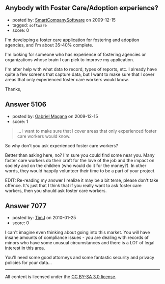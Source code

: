 ## Anybody with Foster Care/Adoption experience?

- posted by: [SmartCompanySoftware](https://stackexchange.com/users/-1/1629-smartcompanysoftware) on 2009-12-15
- tagged: `software`
- score: 0

I'm developing a foster care application for fostering and adoption agencies, and I'm about 35-40% complete.

I'm looking for someone who has experience of fostering agencies or organizations whose brain I can pick to improve my application.

I'm after help with what data to record, types of reports, etc. I already have quite a few screens that capture data, but I want to make sure that I cover areas that only experienced foster care workers would know.

Thanks,


## Answer 5106

- posted by: [Gabriel Magana](https://stackexchange.com/users/-1/1158-gabriel-magana) on 2009-12-15
- score: 1

> ... I want to make sure that I cover
> areas that only experienced foster
> care workers would know.

So why don't you ask experienced foster care workers?

Better than asking here, no?  I'm sure you could find some near you.  Many foster care workers do their craft for the love of the job and the impact on society and on the children (who would do it for the money?).  In other words, they would happily volunteer their time to be a part of your project.

EDIT: Re-reading my answer I realize it may be a bit terse, please don't take offence.  It's just that I think that if you really want to ask foster care workers, then you should ask foster care workers.


## Answer 7077

- posted by: [TimJ](https://stackexchange.com/users/-1/1172-timj) on 2010-01-25
- score: 0

I can't imagine even thinking about going into this market.  You will have insane amounts of compliance issues - you are dealing with records of minors who have some unusual circumstances and there is a LOT of legal interest in this area.

You'll need some good attorneys and some fantastic security and privacy policies for your data...





---

All content is licensed under the [CC BY-SA 3.0 license](https://creativecommons.org/licenses/by-sa/3.0/).
